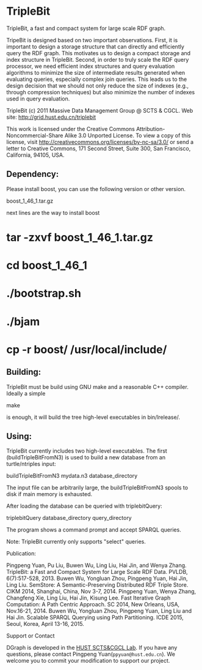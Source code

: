 # TripleBit
TripleBit, a fast and compact system for large scale RDF graph. 

TripeBit is designed based on two important observations. First, it is important to design a storage structure that can directly and efficiently query the RDF graph. This motivates us to design a compact storage and index structure in TripleBit. Second, in order to truly scale the RDF query processor, we need efficient index structures and query evaluation algorithms to minimize the size of intermediate results generated when evaluating queries, especially complex join queries. This leads us to the design decision that we should not only reduce the size of indexes (e.g., through compression techniques) but also minimize the number of indexes used in query evaluation.


TripleBit
(c) 2011 Massive Data Management Group @ SCTS & CGCL. 
	Web site: http://grid.hust.edu.cn/triplebit

This work is licensed under the Creative Commons
Attribution-Noncommercial-Share Alike 3.0 Unported License. To view a copy
of this license, visit http://creativecommons.org/licenses/by-nc-sa/3.0/
or send a letter to Creative Commons, 171 Second Street, Suite 300,
San Francisco, California, 94105, USA.


Dependency:
-----------
Please install boost, you can use the following version or other version.

boost_1_46_1.tar.gz

next lines are the way to install boost
# tar -zxvf boost_1_46_1.tar.gz
# cd boost_1_46_1
# ./bootstrap.sh
# ./bjam
# cp -r boost/ /usr/local/include/

Building:
---------

TripleBit must be build using GNU make and a reasonable C++ compiler. Ideally a simple

   make

is enough, it will build the tree high-level executables in bin/lrelease/.

Using:
------

TripleBit currently includes two high-level executables. The first (buildTripleBitFromN3)
is used to build a new database from an turtle/ntriples input:

   buildTripleBitFromN3 mydata.n3 database_directory

The input file can be arbitrarily large, the buildTripleBitFromN3 spools to disk if
main memory is exhausted.

After loading the database can be queried with triplebitQuery:

   triplebitQuery database_directory query_directory

The program shows a command prompt and accept SPARQL queries.

Note: TripleBit currently only supports "select" queries.


Publication:

Pingpeng Yuan, Pu Liu, Buwen Wu, Ling Liu, Hai Jin, and Wenya Zhang. TripleBit: a Fast and Compact System for Large Scale RDF Data. PVLDB, 6(7):517-528, 2013.
Buwen Wu, Yongluan Zhou, Pingpeng Yuan, Hai Jin, Ling Liu. SemStore: A Semantic-Preserving Distributed RDF Triple Store. CIKM 2014, Shanghai, China, Nov 3-7, 2014.
Pingpeng Yuan, Wenya Zhang, Changfeng Xie, Ling Liu, Hai Jin, Kisung Lee. Fast Iterative Graph Computation: A Path Centric Approach. SC 2014, New Orleans, USA, Nov.16-21, 2014.
Buwen Wu, Yongluan Zhou, Pingpeng Yuan, Ling Liu and Hai Jin. Scalable SPARQL Querying using Path Partitioning. ICDE 2015, Seoul, Korea, April 13-16, 2015.

Support or Contact

DGraph is developed in the [HUST SCTS&CGCL Lab](http://grid.hust.edu.cn/). If you have any questions, please contact Pingpeng Yuan(`ppyuan@hust.edu.cn`). We welcome you to commit your modification to support our project.
